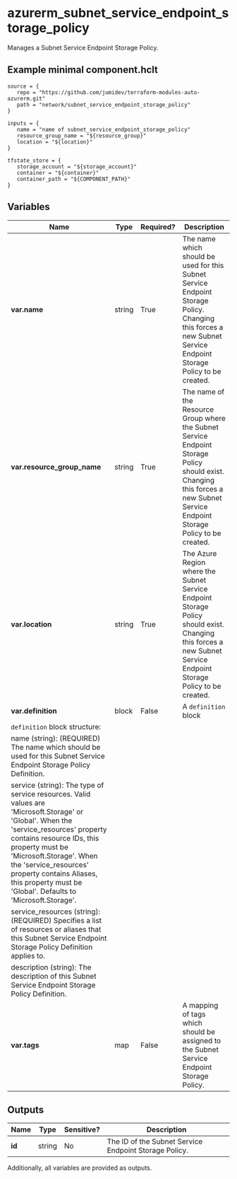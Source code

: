 # azurerm_subnet_service_endpoint_storage_policy

Manages a Subnet Service Endpoint Storage Policy.

## Example minimal component.hclt

```hcl
source = {
   repo = "https://github.com/jumidev/terraform-modules-auto-azurerm.git" 
   path = "network/subnet_service_endpoint_storage_policy" 
}

inputs = {
   name = "name of subnet_service_endpoint_storage_policy" 
   resource_group_name = "${resource_group}" 
   location = "${location}" 
}

tfstate_store = {
   storage_account = "${storage_account}" 
   container = "${container}" 
   container_path = "${COMPONENT_PATH}" 
}

```

## Variables

| Name | Type | Required? |  Description |
| ---- | ---- | --------- |  ----------- |
| **var.name** | string | True | The name which should be used for this Subnet Service Endpoint Storage Policy. Changing this forces a new Subnet Service Endpoint Storage Policy to be created. | 
| **var.resource_group_name** | string | True | The name of the Resource Group where the Subnet Service Endpoint Storage Policy should exist. Changing this forces a new Subnet Service Endpoint Storage Policy to be created. | 
| **var.location** | string | True | The Azure Region where the Subnet Service Endpoint Storage Policy should exist. Changing this forces a new Subnet Service Endpoint Storage Policy to be created. | 
| **var.definition** | block | False | A `definition` block | 
| `definition` block structure: || 
|   name (string): (REQUIRED) The name which should be used for this Subnet Service Endpoint Storage Policy Definition. ||
|   service (string): The type of service resources. Valid values are 'Microsoft.Storage' or 'Global'. When the 'service_resources' property contains resource IDs, this property must be 'Microsoft.Storage'. When the 'service_resources' property contains Aliases, this property must be 'Global'. Defaults to 'Microsoft.Storage'. ||
|   service_resources (string): (REQUIRED) Specifies a list of resources or aliases that this Subnet Service Endpoint Storage Policy Definition applies to. ||
|   description (string): The description of this Subnet Service Endpoint Storage Policy Definition. ||
| **var.tags** | map | False | A mapping of tags which should be assigned to the Subnet Service Endpoint Storage Policy. | 



## Outputs

| Name | Type | Sensitive? | Description |
| ---- | ---- | --------- | --------- |
| **id** | string | No  | The ID of the Subnet Service Endpoint Storage Policy. | 

Additionally, all variables are provided as outputs.
